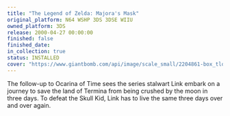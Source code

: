 ```yaml
---
title: "The Legend of Zelda: Majora's Mask"
original_platform: N64 WSHP 3DS 3DSE WIIU
owned_platform: 3DS
release: 2000-04-27 00:00:00
finished: false
finished_date:
in_collection: true
status: INSTALLED
cover: "https://www.giantbomb.com/api/image/scale_small/2204861-box_tlozmm.png"
---
```


The follow-up to Ocarina of Time sees the series stalwart Link embark on a journey to save the land of Termina from being crushed by the moon in three days. To defeat the Skull Kid, Link has to live the same three days over and over again.
